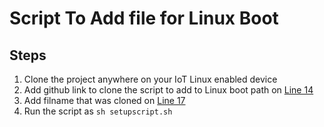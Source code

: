 # Script To Add file for Linux Boot

## Steps
1. Clone the project anywhere on your IoT Linux enabled device
2. Add github link to clone the script to add to Linux boot path on [Line 14](https://github.com/ms-sjsu-2016-hpv2/initialRun/blob/master/setupscript.sh#L14)
3. Add filname that was cloned on [Line 17](https://github.com/ms-sjsu-2016-hpv2/initialRun/blob/master/setupscript.sh#L17)
4. Run the script as `sh setupscript.sh`
